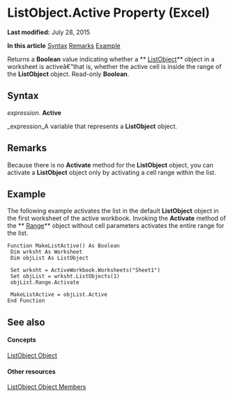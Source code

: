 
# ListObject.Active Property (Excel)

 **Last modified:** July 28, 2015

 **In this article**
 [Syntax](#sectionSection0)
 [Remarks](#sectionSection1)
 [Example](#sectionSection2)


 Returns a **Boolean** value indicating whether a ** [ListObject](46de6c4f-8ce0-0c7d-da59-6e52f5eab612.md)** object in a worksheet is activeâ€”that is, whether the active cell is inside the range of the **ListObject** object. Read-only **Boolean**.


## Syntax
<a name="sectionSection0"> </a>

 _expression_. **Active**

 _expression_A variable that represents a  **ListObject** object.


## Remarks
<a name="sectionSection1"> </a>

Because there is no  **Activate** method for the **ListObject** object, you can activate a **ListObject** object only by activating a cell range within the list.


## Example
<a name="sectionSection2"> </a>

The following example activates the list in the default  **ListObject** object in the first worksheet of the active workbook. Invoking the **Activate** method of the ** [Range](b8207778-0dcc-4570-1234-f130532cc8cd.md)** object without cell parameters activates the entire range for the list.


```
Function MakeListActive() As Boolean 
 Dim wrksht As Worksheet 
 Dim objList As ListObject 
 
 Set wrksht = ActiveWorkbook.Worksheets("Sheet1") 
 Set objList = wrksht.ListObjects(1) 
 objList.Range.Activate 
 
 MakeListActive = objList.Active 
End Function 

```


## See also
<a name="sectionSection2"> </a>


#### Concepts


 [ListObject Object](46de6c4f-8ce0-0c7d-da59-6e52f5eab612.md)
#### Other resources


 [ListObject Object Members](d34f895c-cf60-f644-866b-7b757716e7a6.md)
